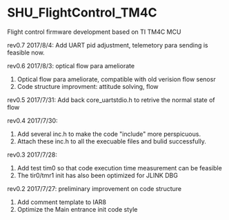 # SHU_FlightControl_TM4C
Flight control firmware development based on TI TM4C MCU

rev0.7 2017/8/4:
Add UART pid adjustment, telemetory para sending is feasible now.

rev0.6 2017/8/3:
optical flow para ameliorate
1. Optical flow para ameliorate, compatible with old verision flow senosr
2. Code structure improvment: attitude solving, flow

rev0.5 2017/7/31:
Add back core_uartstdio.h to retrive the normal state of flow

rev0.4 2017/7/30:
1. Add several inc.h to make the code "include" more perspicuous.
2. Attach these inc.h to all the execuable files and bulid successfully.

rev0.3 2017/7/28:
1. Add test tim0 so that code execution time measurement can be feasible
2. The tir0/tmr1 init has also been optimized for JLINK DBG

rev0.2 2017/7/27:
preliminary improvement on code structure
1. Add comment template to IAR8
2. Optimize the Main entrance init code style
